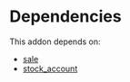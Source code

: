 # Dependencies

This addon depends on:

- [sale](../../odoo-bringout-oca-ocb-sale)
- [stock_account](../../odoo-bringout-oca-ocb-stock_account)
